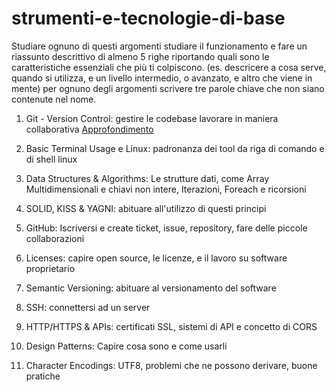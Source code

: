 # strumenti-e-tecnologie-di-base


Studiare ognuno di questi argomenti studiare il funzionamento e fare un riassunto descrittivo di almeno 5 righe riportando quali sono le caratteristiche essenziali che più ti colpiscono.
(es. descricere a cosa serve, quando si utilizza, e un livello intermedio, o avanzato, e altro che viene in mente)
per ognuno degli argomenti scrivere tre parole chiave che non siano contenute nel nome.


1. Git - Version Control: gestire le codebase lavorare in maniera collaborativa
[Approfondimento](docs/CONTRIBUTING.md)


2. Basic Terminal Usage e Linux: padronanza dei tool da riga di comando e di shell linux



3. Data Structures & Algorithms: Le strutture dati, come Array Multidimensionali e chiavi non intere, Iterazioni, Foreach e ricorsioni 



4. SOLID, KISS & YAGNI: abituare all'utilizzo di questi principi


5. GitHub: Iscriversi e create ticket, issue, repository, fare delle piccole collaborazioni


6. Licenses: capire open source, le licenze, e il lavoro su software proprietario


7. Semantic Versioning: abituare al versionamento del software


8. SSH: connettersi ad un server


9. HTTP/HTTPS & APIs: certificati SSL, sistemi di API e concetto di CORS 


10. Design Patterns: Capire cosa sono e come usarli 


11. Character Encodings: UTF8, problemi che ne possono derivare, buone pratiche




